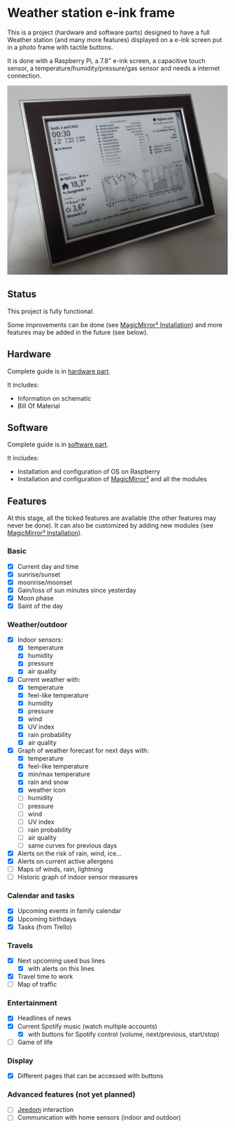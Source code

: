 # Weather station e-ink frame

This is a project (hardware and software parts) designed to have a full Weather station (and many more features) displayed on a e-ink screen put in a photo frame with tactile buttons.

It is done with a Raspberry Pi, a 7.8" e-ink screen, a capacitive touch sensor, a temperature/humidity/pressure/gas sensor and needs a internet connection.

![final](images/r-final.jpg)

## Status

This project is fully functional.

Some improvements can be done (see [MagicMirror² Installation](software.md#Disclaimer)) and more features may be added in the future (see below).

## Hardware

Complete guide is in [hardware part](hardware.md).

It includes:
- Information on schematic
- Bill Of Material

## Software

Complete guide is in [software part](software.md).

It includes:
- Installation and configuration of OS on Raspberry
- Installation and configuration of [MagicMirror²](https://magicmirror.builders/) and all the modules

## Features

At this stage, all the ticked features are available (the other features may never be done).
It can also be customized by adding new modules (see [MagicMirror² Installation](software.md#MagicMirror²)).

### Basic

- [X] Current day and time
- [X] sunrise/sunset
- [X] moonrise/moonset
- [X] Gain/loss of sun minutes since yesterday
- [X] Moon phase
- [X] Saint of the day

### Weather/outdoor

- [X] Indoor sensors:
  - [X] temperature
  - [X] humidity
  - [X] pressure
  - [X] air quality
- [X] Current weather with:
  - [X] temperature
  - [X] feel-like temperature
  - [X] humidity
  - [X] pressure
  - [X] wind
  - [X] UV index
  - [X] rain probability
  - [X] air quality
- [X] Graph of weather forecast for next days with:
  - [X] temperature
  - [X] feel-like temperature
  - [X] min/max temperature
  - [X] rain and snow
  - [X] weather icon
  - [ ] humidity
  - [ ] pressure
  - [ ] wind
  - [ ] UV index
  - [ ] rain probability
  - [ ] air quality
  - [ ] same curves for previous days
- [X] Alerts on the risk of rain, wind, ice...
- [X] Alerts on current active allergens
- [ ] Maps of winds, rain, lightning
- [ ] Historic graph of indoor sensor measures

### Calendar and tasks

- [X] Upcoming events in family calendar
- [X] Upcoming birthdays
- [X] Tasks (from Trello)

### Travels

- [X] Next upcoming used bus lines
  - [X] with alerts on this lines
- [X] Travel time to work
- [ ] Map of traffic

### Entertainment

- [X] Headlines of news
- [X] Current Spotify music (watch multiple accounts)
  - [X] with buttons for Spotify control (volume, next/previous, start/stop)
- [ ] Game of life

### Display

- [X] Different pages that can be accessed with buttons

### Advanced features (not yet planned)

- [ ] [Jeedom](https://www.jeedom.com/) interaction
- [ ] Communication with home sensors (indoor and outdoor)
